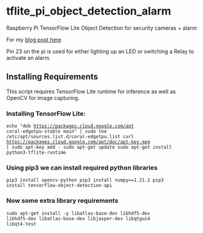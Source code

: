 # tflite_pi_object_detection_alarm
 Raspberry Pi TensorFlow Lite Object Detection for security cameras + alarm
 
For my [blog post here](https://johnkeen.tech/raspberry-pi-for-security-camera-object-detection/)

Pin 23 on the pi is used for either lighting up an LED or switching a Relay to activate an alarm.

## Installing Requirements

This script requires TensorFlow Lite runtime for inference as well as OpenCV for image capturing.

### Installing TensorFlow Lite:

<code>echo "deb https://packages.cloud.google.com/apt coral-edgetpu-stable main" | sudo tee /etc/apt/sources.list.d/coral-edgetpu.list
curl https://packages.cloud.google.com/apt/doc/apt-key.gpg | sudo apt-key add -
sudo apt-get update
sudo apt-get install python3-tflite-runtime</code>

### Using pip3 we can install required python libraries

<code>pip3 install opencv-python
pip3 install numpy==1.21.2
pip3 install tensorflow-object-detection-api</code>

### Now some extra library requirements

<code>sudo apt-get install -y libatlas-base-dev libhdf5-dev libhdf5-dev libatlas-base-dev libjasper-dev libqtgui4 libqt4-test</code>
